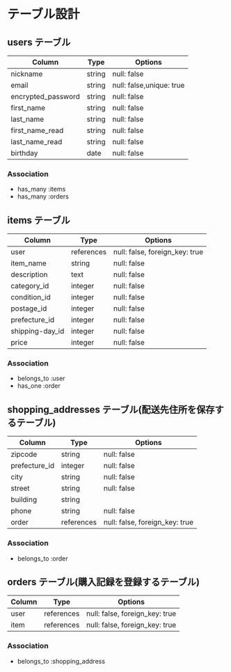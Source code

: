 # テーブル設計

## users テーブル

| Column             | Type    | Options                  |
| ------------------ | ------- | ------------------------ |
| nickname           | string  | null: false              |
| email              | string  | null: false,unique: true |
| encrypted_password | string  | null: false              |
| first_name         | string  | null: false              |
| last_name          | string  | null: false              |
| first_name_read    | string  | null: false              |
| last_name_read     | string  | null: false              |
| birthday           | date    | null: false              |

### Association
- has_many :items
- has_many :orders



## items テーブル

| Column           | Type       | Options                        |
| -----------------| ---------- | ------------------------------ |
| user             | references | null: false, foreign_key: true |
| item_name        | string     | null: false                    |
| description      | text       | null: false                    |
| category_id      | integer    | null: false                    |
| condition_id     | integer    | null: false                    |
| postage_id       | integer    | null: false                    |
| prefecture_id    | integer    | null: false                    |
| shipping-day_id  | integer    | null: false                    |
| price            | integer    | null: false                    |

### Association
- belongs_to :user
- has_one    :order



## shopping_addresses テーブル(配送先住所を保存するテーブル)

| Column        | Type       | Options                        |
| ------------- | ---------- | ------------------------------ |
| zipcode       | string     | null: false                    |
| prefecture_id | integer    | null: false                    |
| city          | string     | null: false                    |
| street        | string     | null: false                    |
| building      | string     |                                |
| phone         | string     | null: false                    |
| order         | references | null: false, foreign_key: true |

### Association
- belongs_to :order



## orders テーブル(購入記録を登録するテーブル)

| Column  | Type       | Options                        |
| ------- | ---------- | ------------------------------ |
| user    | references | null: false, foreign_key: true |
| item    | references | null: false, foreign_key: true |

### Association
- belongs_to :shopping_address
